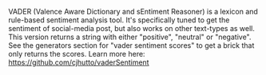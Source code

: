 VADER (Valence Aware Dictionary and sEntiment Reasoner) is a lexicon and rule-based sentiment analysis tool. It's specifically tuned to get the sentiment of social-media post, but also works on other text-types as well. This version returns a string with either "positive", "neutral" or "negative". See the generators section for "vader sentiment scores" to get a brick that only returns the scores. Learn more here: https://github.com/cjhutto/vaderSentiment
